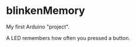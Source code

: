 blinkenMemory
============

My first Arduino "project".

A LED remembers how often you pressed a button.
